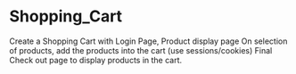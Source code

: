 # Shopping_Cart

Create a Shopping Cart with 
Login Page, 
Product display page 
On selection of products, add the products into the cart (use sessions/cookies)
Final Check out page to display products in the cart.
